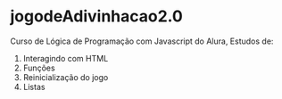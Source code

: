 # jogodeAdivinhacao2.0
Curso de Lógica de Programação com Javascript do Alura, Estudos de:
1. Interagindo com HTML
2. Funções
3. Reinicialização do jogo
4. Listas

